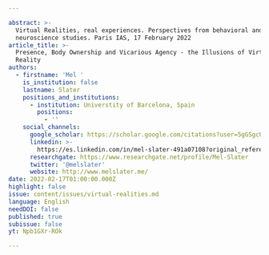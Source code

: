 ```yaml
---

abstract: >-
  Virtual Realities, real experiences. Perspectives from behavioral and
  neuroscience studies. Paris IAS, 17 February 2022
article_title: >-
  Presence, Body Ownership and Vicarious Agency - the Illusions of Virtual
  Reality
authors:
  - firstname: 'Mel '
    is_institution: false
    lastname: Slater
    positions_and_institutions:
      - institution: Universtity of Barcelona, Spain
        positions:
          - ''
    social_channels:
      google_scholar: https://scholar.google.com/citations?user=5gGSgcUAAAAJ&hl=fr
      linkedin: >-
        https://es.linkedin.com/in/mel-slater-491a07108?original_referer=https%3A%2F%2Fwww.google.com%2F
      researchgate: https://www.researchgate.net/profile/Mel-Slater
      twitter: '@melslater'
      website: http://www.melslater.me/
date: 2022-02-17T01:00:00.000Z
highlight: false
issue: content/issues/virtual-realities.md
language: English
needDOI: false
published: true
subissue: false
yt: Npb1GXr-ROk

---
```



<Youtube yt="Npb1GXr-ROk" caption="Presence, Body Ownership and Vicarious Agency - the Illusions of Virtual Reality"></Youtube>